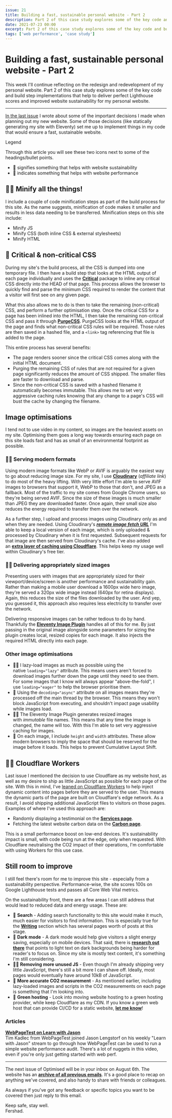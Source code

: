 ```yaml
---
issue: 21
title: Building a fast, sustainable personal website - Part 2
description: Part 2 of this case study explores some of the key code and build step implementations that help to deliver perfect Lighthouse scores and improved website sustainability for my personal website.
date: 2021-07-23 00:00
excerpt: Part 2 of this case study explores some of the key code and build step implementations that help to deliver perfect Lighthouse scores and improved website sustainability for my personal website.
tags: ['web performance', 'case study']
---
```

# Building a fast, sustainable personal website - Part 2

This week I'll continue reflecting on the redesign and redevelopment of my personal website. Part 2 of this case study explores some of the key code and build step implementations that help to deliver perfect Lighthouse scores and improved website sustainability for my personal website.

***

[In the last issue](https://optimised.email/issues/issue-20-building-a-fast-sustainable-personal-website-part-1) I wrote about some of the important decisions I made when planning out my new website. Some of those decisions (like statically generating my site with Eleventy) set me up to implement things in my code that would ensure a fast, sustainable website.

<div class="callout">
<p class="h3 title">Legend</p>
<p>Through this article you will see these two icons next to some of the headings/bullet points.</p>
<ul>
<li>💚 signifies something that helps with website sustainability</li>
<li>🚀 indicates something that helps with website performance</li>
</ul>
</div>

## **💚🚀 Minify all the things!**

I include a couple of code minification steps as part of the build process for this site. As the name suggests, minification of code makes it smaller and results in less data needing to be transferred. Minification steps on this site include:

- Minify JS
- Minify CSS (both inline CSS & external stylesheets)
- Minify HTML

## **🚀 Critical & non-critical CSS**

During my site's the build process, all the CSS is dumped into one temporary file. I then have a build step that looks at the HTML output of each page individually and uses the **[Critical](https://github.com/addyosmani/critical)** package to inline any critical CSS directly into the HEAD of that page. This process allows the browser to quickly find and parse the minimum CSS required to render the content that a visitor will first see on any given page.

What this also allows me to do is then to take the remaining (non-critical) CSS, and perform a further optimisation step. Once the critical CSS for a page has been inlined into the HTML, I then take the remaining non-critical CSS and pass it through **[PurgeCSS](https://github.com/FullHuman/purgecss)**. PurgeCSS looks at the HTML output of the page and finds what non-critical CSS rules will be required. Those rules are then saved in a hashed file, and a `<link>` tag referencing that file is added to the page.

This entire process has several benefits:

- The page renders sooner since the critical CSS comes along with the initial HTML document.
- Purging the remaining CSS of rules that are not required for a given page significantly reduces the amount of CSS shipped. The smaller files are faster to download and parse.
- Since the non-critical CSS is saved with a hashed filename it automatically becomes immutable. This allows me to set very aggressive caching rules knowing that any change to a page's CSS will bust the cache by changing the filename.

## **Image optimisations**

I tend not to use video in my content, so images are the heaviest assets on my site. Optimising them goes a long way towards ensuring each page on this site loads fast and has as small of an environmental footprint as possible.

### **💚🚀 Serving modern formats**

Using modern image formats like WebP or AVIF is arguably the easiest way to go about reducing image size. For my site, I use **[Cloudinary](https://cloudinary.com/invites/lpov9zyyucivvxsnalc5/dyg8fkjzrzhfeiqce9nl)** (*affiliate link*) to do most of the heavy lifting. With very little effort I'm able to serve AVIF images to browsers that support it, WebP to those that don't, and JPEG as a fallback. Most of the traffic to my site comes from Google Chrome users, so they're being served AVIF. Since the size of these images is much smaller than JPEG they are downloaded faster. Once again, their small size also reduces the energy required to transfer them over the network.

As a further step, I upload and process images using Cloudinary only as and when they are needed. Using Cloudinary's ***[remote image fetch URL](https://cloudinary.com/documentation/fetch_remote_images#remote_image_fetch_url)*** I'm able to keep a local version of each image, which is only uploaded & processed by Cloudinary when it is first requested. Subsequent requests for that image are then served from Cloudinary's cache. I've also added an **[extra layer of caching using Cloudflare](https://github.com/wesbos/cloudflare-cloudinary-proxy)**. This helps keep my usage well within Cloudinary's free tier.

### **💚🚀 Delivering appropriately sized images**

Presenting users with images that are appropriately sized for their viewport/device/screen is another performance and sustainability gain. Rather than making a mobile user download a 1600px wide hero image, they're served a 320px wide image instead (640px for retina displays). Again, this reduces the size of the files downloaded by the user. And yep, you guessed it, this approach also requires less electricity to transfer over the network.

Delivering responsive images can be rather tedious to do by hand. Thankfully the **[Eleventy Image Plugin](https://www.11ty.dev/docs/plugins/image/)** handles all of this for me. By just passing in the original image alongside some parameters for sizing the plugin creates local, resized copies for each image. It also injects the required HTML directly into each page.

### **Other image optimisations**

- 💚🚀 I lazy-load images as much as possible using the native `loading="lazy"` attribute. This means users aren't forced to download images further down the page until they need to see them. For some images that I know will always appear "above-the-fold", I use `loading="eager"` to help the browser prioritise them.
- 🚀 Using the `decoding="async"` attribute on all images means they're processed off the main thread by the browser. This means they won't block JavaScript from executing, and shouldn't impact page usability while images load.
- 💚🚀 The Eleventy Image Plugin generates resized images with *immutable* file names. This means that any time the image is changed, the name will too. With this I'm able to set very aggressive caching for images.
- 🚀 On each image, I include `height` and `width` attributes. These allow modern browsers to imply the space that should be reserved for the image before it loads. This helps to prevent Cumulative Layout Shift.

## **💚🚀** Cloudflare Workers

Last issue I mentioned the decision to use Cloudflare as my website host, as well as my desire to ship as little JavaScript as possible for each page of the site. With this in mind, I've [leaned on Cloudflare Workers](https://fershad.com/writing/dynamic-page-content-with-cloudflare-workers/?utm_source=optimised&utm_medium=email&utm_campaign=link) to help inject dynamic content into pages before they are served to the user.  This means the dynamic parts of the page are built on Cloudflare's edge network. As a result, I avoid shipping additional JavaScript files to visitors on those pages. Examples of where I've used this approach are:

- Randomly displaying a testimonial on the **[Services page](https://fershad.com/services/)**.
- Fetching the latest website carbon data on the **[Carbon page](https://fershad.com/carbon/)**.

This is a small performance boost on low-end devices. It's sustainability impact is small, with code being run at the edge, only when requested. With Cloudflare neutralising the CO2 impact of their operations, I'm comfortable with using Workers for this use case.

## **Still room to improve**

I still feel there's room for me to improve this site - especially from a sustainability perspective. Performance-wise, the site scores 100s on Google Lighthouse tests and passes all Core Web Vital metrics.

On the sustainability front, there are a few areas I can still address that would lead to reduced data and energy usage. These are:

- 💚 **Search** - Adding search functionality to this site would make it much, much easier for visitors to find information. This is especially true for the **[Writing](https://fershad.com/writing/)** section which has several pages worth of posts at this stage.
- 💚 **Dark mode** - A dark mode would help give visitors a slight energy saving, especially on mobile devices. That said, there is **[research out there](https://www.howtogeek.com/423717/dark-mode-isn%E2%80%99t-better-for-you-but-we-love-it-anyway/)** that points to light text on dark backgrounds being harder for reader's to focus on. Since my site is mostly text content, it's something I'm still considering.
- 💚🚀 **Removing more unused JS** - Even though I'm already shipping very little JavaScript, there's still a bit more I can shave off. Ideally, most pages would eventually have around 10kB of JavaScript.
- 💚 **More accurate CO2 measurement** - As mentioned earlier, including lazy-loaded images and scripts in the CO2 measurements on each page is something that I'm looking into.
- 💚 **Green hosting** - Look into moving website hosting to a green hosting provider, while keep Cloudflare as my CDN. If you know a green web host that can provide CI/CD for a static website, **[let me know](mailto:itsfish@fershad.com)**!

### Articles

**[WebPageTest on Learn with Jason](https://www.youtube.com/watch?v=Nl2Q9JAdha8)**  
Tim Kadlec from WebPageTest joined Jason Lengstorf on his weekly "Learn with Jason" stream to go through how WebPageTest can be used to run a simple website performance audit. There's a lot of nuggets in this video, even if you're only just getting started with web perf.

***

The next issue of Optimised will be in your inbox on August 6th. The website has an **[archive of all previous emails](https://optimised.email/)**. It's a good place to recap on anything we've covered, and also handy to share with friends or colleagues.

As always if you've got any feedback or specific topics you want to be covered then just reply to this email.

Keep safe, stay well.  
Fershad.